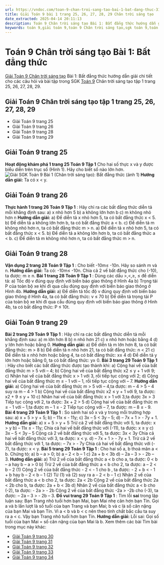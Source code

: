 ```yaml
---
url: https://vndoc.com/toan-9-chan-troi-sang-tao-bai-1-bat-dang-thuc-319924
title: Giải Toán 9 bài 1 trang 25, 26, 27, 28, 29 Chân trời sáng tạo
date_extracted: 2025-04-14 20:11:13
description: Toán 9 Chân trời sáng tạo Bài 1: Bất đẳng thức hướng dẫn giải chi tiết các câu hỏi và bài tập trong SGK Toán 9 CTST tập 1.
keywords: toán 9,giải toán 9,toán 9 Chân trời sáng tạo,sgk toán 9,toán lớp 9,toán lớp 9 Chân trời sáng tạo,sgk toán 9 Chân trời sáng tạo,toán 9 ctst,giải sgk toán 9 Chân trời sáng tạo,toán 9 Chân trời sáng tạo tập 1,toán 9 Chân trời sáng tạo tập 2,giải bài tập toán 9 Chân trời sáng tạo,toán 9 tập 2 Chân trời sáng tạo,Bất đẳng thức,Giải Toán 9 bài 1 trang 29 Chân trời sáng tạo
---
```


# Toán 9 Chân trời sáng tạo Bài 1: Bất đẳng thức
[Giải Toán 9 Chân trời sáng tạo](<https://vndoc.com/toan-9-chan-troi-sang-tao>) Bài 1: Bất đẳng thức hướng dẫn giải chi tiết cho các câu hỏi và bài tập trong SGK [Toán 9](<https://vndoc.com/toan-lop9>) Chân trời sáng tạo tập 1 trang 25, 26, 27, 28, 29.
## Giải Toán 9 Chân trời sáng tạo tập 1 trang 25, 26, 27, 28, 29
  * Giải Toán 9 trang 25
  * Giải Toán 9 trang 26
  * Giải Toán 9 trang 28
  * Giải Toán 9 trang 29

## **Giải Toán 9 trang 25**
**Hoạt động khám phá 1 trang 25 Toán 9 Tập 1**
Cho hai số thực x và y được biểu diễn trên trục số \(Hình 1\). Hãy cho biết số nào lớn hơn.
![Giải SGK Toán 9 Bài 1 \(Chân trời sáng tạo\): Bất đẳng thức \(ảnh 1\)](https://i.vdoc.vn/data/image/2024/05/10/1-1-1711420661.png)
**Hướng dẫn giải:**
Ta có x < y.
## **Giải Toán 9 trang 26**
**Thực hành 1 trang 26 Toán 9 Tập 1** :
Hãy chỉ ra các bất đẳng thức diễn tả mỗi khẳng định sau:
a\) x nhỏ hơn 5
b\) a không lớn hơn b
c\) m không nhỏ hơn n
**Hướng dẫn giải:**
a\) Để diễn tả x nhỏ hơn 5, ta có bất đẳng thức x < 5.
b\) Để diễn tả a không lớn hơn b, ta có bất đẳng thức a < b.
c\) Để diễn tả m không nhỏ hơn n, ta có bất đẳng thức m > n.
a\) Để diễn tả x nhỏ hơn 5, ta có bất đẳng thức x < 5.
b\) Để diễn tả a không lớn hơn b, ta có bất đẳng thức a < b.
c\) Để diễn tả m không nhỏ hơn n, ta có bất đẳng thức m > n.
## **Giải Toán 9 trang 28**
**Vận dụng 2 trang 28 Toán 9 Tập 1** :
Cho biết -10m≤ -10n. Hãy so sánh m và n.
**Hướng dẫn giải:**
Ta có: -10m≤ -10n. Chia cả 2 vế bất đẳng thức cho \(-10\), ta được:
m ≥ n.
**Bài 1 trang 28 Toán 9 Tập 1** : Dùng các dấu >,<,≥, ≤ để diễn tả:
a\) Tốc độ v đúng quy định với biển báo giao thông ở Hình 4a
b\) Trọng tải P của toàn bộ xe khi đi qua cầu đúng quy định với biển báo giao thông ở Hình 4b.
**Hướng dẫn giải:**
a\) Để diễn tả tốc độ v đúng quy định với biển báo giao thông ở Hình 4a, ta có bất đẳng thức:
v ≤ 70
b\) Để diễn tả trọng tải P của toàn bộ xe khi đi qua cầu đúng quy định với biển báo giao thông ở Hình 4b, ta có bất đẳng thức:
P ≤ 10t.
## **Giải Toán 9 trang 29**
**Bài 2 trang 29 Toán 9 Tập 1** : Hãy chỉ ra các bất đẳng thức diễn tả mỗi khẳng định sau:
a\) m lớn hơn 8
b\) n nhỏ hơn 21
c\) x nhỏ hơn hoặc bằng 4
d\) y lớn hơn hoặc bằng 0.
**Hướng dẫn giải:**
a\) Để diễn tả m lớn hơn 8, ta có bất đẳng thức: m > 8
b\) Để diễn tả n nhỏ hơn 21, ta có bất đẳng thức: n < 21
c\) Để diễn tả x nhỏ hơn hoặc bằng 4, ta có bất đẳng thức: x≤ 4
d\) Để diễn tả y lớn hơn hoặc bằng 0, ta có bất đẳng thức: y≥ 0.
**Bài 3 trang 29 Toán 9 Tập 1** : Hãy cho biết các bất đẳng thức được tạo thành khi:
a\) Cộng hai vế của bất đẳng thức m > 5 với – 4;
b\) Cộng hai vế của bất đẳng thức x2 ≤ y + 1 với 9;
c\) Nhân hai vế của bất đẳng thức x > 1 với 3, rồi tiếp tục cộng với 2;
d\) Cộng hai vế của bất đẳng thức m ≤ - 1 với – 1, rồi tiếp tục cộng với – 7.
**Hướng dẫn giải:**
a\) Cộng hai vế của bất đẳng thức m > 5 với – 4,ta được:
m – 4 > 5 – 4 suy ra m – 4 > 1
b\) Cộng hai vế của bất đẳng thức x2 ≤ y + 1 với 9, ta được:
x2 \+ 9 ≤ y + 10
c\) Nhân hai vế của bất đẳng thức x > 1 với 3,ta được
3x > 3
Tiếp tục cộng với 2, ta được:
3x + 2 > 5
d\) Cộng hai vế của bất đẳng thức m ≤ - 1 với – 1,ta được
m – 1 ≤ - 2
Tiếp tục cộng với – 7, ta được:
m – 8 ≤ - 9.
**Bài 4 trang 29 Toán 9 Tập 1** : So sánh hai số x và y trong mỗi trường hợp sau:
a\) x + 5 > y + 5;
b\) – 11x ≤ - 11y;
c\) 3x – 5 < 3y – 5;
d\) – 7x + 1 > \- 7y + 1.
**Hướng dẫn giải:**
a\) x + 5 > y + 5
Trừ cả 2 vế bất đẳng thức với 5, ta được:
x > y
b\) – 11x ≤ - 11y;
Chia cả hai vế bất đẳng thức với \(-11\), ta được:
x ≥ y
c\) 3x – 5 < 3y – 5
Cộng cả 2 vế bất đẳng thức với 5, ta được:
3x < 3y
Chia cả hai vế bất đẳng thức với 3, ta được:
x < y.
d\) – 7x + 1 > \- 7y + 1.
Trừ cả 2 vế bất đẳng thức với 1, ta được:
– 7x > \- 7y
Chia cả hai vế bất đẳng thức với \(- 7\), ta được:
x < y.
**Bài 5 trang 29 Toán 9 Tập 1** : Cho hai số a, b thoả mãn a < b. Chứng tỏ:
a\) b – a > 0;
b\) a – 2 < b – 1
c\) 2a + b < 3b
d\) – 2a – 3 > \- 2b – 3.
**Hướng dẫn giải:**
a\) Trừ 2 vế của bất đẳng thức a < b cho a, ta được:
0 < b – a hay b – a > 0
b\) Trừ 2 vế của bất đẳng thức a < b cho 2, ta được:
a – 2 < b – 2 \(1\)
Cộng 2 vế của bất đẳng thức - 2 < \- 1 cho b , ta được:
\- 2 + b < \- 1 + b hay b – 2 < b – 1 \(2\)
Từ \(1\) và \(2\) suy ra a – 2 < b – 1
c\) Nhân 2 vế của bất đẳng thức a < b cho 2, ta được:
2a < 2b
Cộng 2 vế của bất đẳng thức 2a < 2b cho b, ta được:
2a + b < 3b
d\) Nhân 2 vế của bất đẳng thức a < b cho \(-2\), ta được:
\- 2a > \- 2b
Cộng 2 vế của bất đẳng thức -2a > -2b cho \(-3\), ta được:
– 2a – 3 > \- 2b – 3.
**Đố vui trang 29 Toán 9 Tập 1** : Tìm lỗi **sai** trong lập luận sau:
Bạn Trang nhỏ tuổi hơn bạn Mai, bạn Mai nhẹ cân hơn bạn Tín. Gọi a và b lần lượt là số tuổi của bạn Trang và bạn Mai; b và c là số cân nặng của bạn Mai và bạn Tín. Vì a < b và b < c nên theo tính chất bắc cầu ta suy ra a < c. Vậy bạn Trang nhỏ tuổi hơn bạn Tín.
**Hướng dẫn giải:**
Lỗi sai: Gọi số tuổi của bạn Mai = số cân nặng của bạn Mai là b.
Xem thêm các bài Tìm bài trong mục này khác:
  * [Giải Toán 9 trang 30](</giai-toan-9-trang-30-tap-1-chan-troi-sang-tao-322013>)
  * [Giải Toán 9 trang 31](</giai-toan-9-trang-31-tap-1-chan-troi-sang-tao-322015>)
  * [Giải Toán 9 trang 32](</giai-toan-9-trang-32-tap-1-chan-troi-sang-tao-322016>)
  * [Giải Toán 9 trang 33](</giai-toan-9-trang-33-tap-1-chan-troi-sang-tao-322019>)
  * [Giải Toán 9 trang 34](</giai-toan-9-trang-34-tap-1-chan-troi-sang-tao-322021>)

